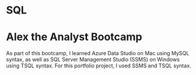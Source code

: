 # SQL

# Alex the Analyst Bootcamp

As part of this bootcamp, I learned Azure Data Studio on Mac using MySQL syntax, as well as SQL Server Management Studio (SSMS) on Windows using TSQL syntax. For this portfolio project, I used SSMS and TSQL syntax.
